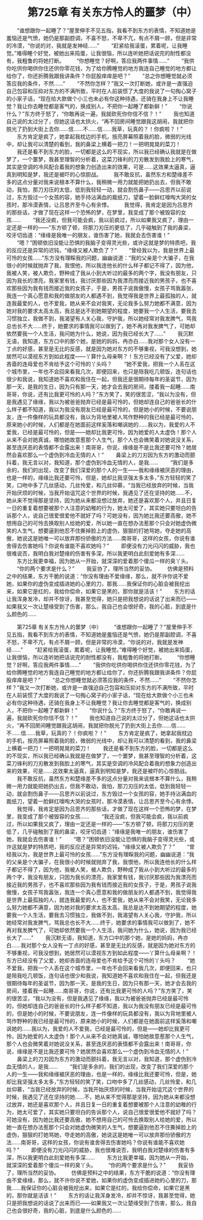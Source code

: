 # 　　第725章 有关东方怜人的噩梦（中）
　　“谁想跟你一起睡了？”屋里伸手不见五指，我看不到东方的表情，不知道她是羞恼还是气愤，她仍是那副腔调，不喜不怒，不卑不亢，有点不屑一顾，但是非常的冷漠，“你说的对，我就是发神经……”
　　“赶紧给我滚蛋，累着呢，让我睡觉。”难得睡个好觉，被她出来捣蛋，让我很恼，所以连听她把话说完的耐性都没有，我粗鲁的将她打断。
　　“你想睡觉？好啊，答应我两件事情……”
　　“我供你吃供你喝供你住还供你零花钱，为了给你腾睡觉的地方我连自己睡觉的地方都让给你了，你还折腾我跟我讲条件？你屁股痒痒是吧？”
　　“总之你想睡觉就必须答应我的条件，不然……”
　　“不然你怎样？”我又一次打断她，或许是一直强迫自己包容和压抑对东方的不满所致，平时在人前装惯了大度的我说了一句掏心窝子的小家子话，“现在给大款做个小三也未必有你这种待遇，还骑在我身上不让我睡觉？我让你去睡觉都是客气的，换成别人，不把你一起睡了都新鲜！”
　　“你说什么？”东方终于怒了，“你敢再说一遍，我就砍死你你信不信？！”
　　我也知道自己说的太过分了，但她这话也太拱火，“再不回房间睡觉跟我这胡闹，我就把你脱光了扔到大街上去你……信……不……信……我草，玩真的？！你疯啦？！”
　　东方肯定是疯了，她拿起我枕边的手机，按亮屏幕照着我的脸，微弱的光线中，却让我可以清楚的看到，我的鼻梁上横着一把刀！一把明晃晃的菜刀！
　　我还是看不到东方的脸，一切都是这么的不现实，所以我已经确认我就是在做梦了，一个噩梦，我甚至理智的分析着，这菜刀锋利的刀刃散发到我脸上的寒气，其实是空调的冷风配合着我的想象力创造出来的效果，可是……这效果太逼真，逼真到明知是梦，我还是被吓的心惊胆战。
　　我不敢反抗，虽然东方和楚缘差不多的这点分量对我来说根本不算什么，我稍微一用力就能把她扔出去，但我不敢动，我怕，那刀刃压的太低，低到我轻轻一动，就会割伤鼻子——吕思齐以前说过，东方毁过一个女孩的容，她手持沾满血的裁纸刀，望着一脸鲜红嚎啕大哭的女孩时，那冷漠表情，让吕思齐至今心有余悸。
　　我觉得，我肯定是因为吕思齐的那些话，才做了现在这样一个恐怖的梦，在梦里，我变成了那个被毁容的女孩……
　　“我还没疯，但我可能会疯，我以前疯过，所以如果我又疯了，理由一定还是一样的——”东方顿了顿，将那刀刃压的更低了，几乎碰触到了我的鼻梁，咬牙切齿道：“缘缘是我唯一的朋友，谁伤害了她，我就会去伤害谁！”
　　“嗯？”困顿依旧没能让恐惧的我脑子变得灵光些，或许这就是梦的特质吧，我的反应还是异常的迟钝，“缘缘又被人欺负了？”
　　“曾经我以为，我是世界上最可怜的女孩……”东方没有理睬我的问题，幽幽说道：“我的父亲是个大骗子，在我很小的时候就抛弃了我，我恨他，所以我连他长的什么样子都记不得了，因为他，我被人笑，被人欺负，野种成了我从小到大听过的最多的两个字，我没有朋友，只因为我长的漂亮，我家里有钱，我讨厌那些因为我漂亮而接近我的男孩子，也不喜欢那些因为我有钱而接近我的女孩子，于是，男孩子说我傲慢，女孩子骂我嚣张，我连一个真心愿意和我的做朋友的人都遇不到，我觉得我是世界上最孤独的人，就连我最爱的人，也不爱我，她从来不会对我笑，无论我多么努力她都不满意，因为她对我的要求太高太高，我总是达不到她期望的程度，她要我一个人生活，要我去习惯独立，我做不到，我渴望有人关心我，守护我，所以她经常对我发脾气，骂我总也长不大……终于，她要求的事情我可以做到了，她不再对我发脾气了，可她却依然要我一个人生活，我问她为什么，她说，因为我已经长大了……”
　　我沉默无语，我知道，东方口中的那个她，是她的妈妈，冉亦白……我对那个女人没有一丁点的好感，甚至是无比的反感，就是因为她对东方的不够重视，可我没想到，她居然可以漠视东方到如此程度——丫算什么母亲啊？！东方已经没有了父爱，她却吝啬的连母爱也不肯给予这个可怜的丫头吗？
　　“她不爱我，把我一个人丢在这个城市里，一年也不会回来看我几次，即便回来，也只是陪我吃几顿饭，连句话也很少和我说，我知道她不喜欢和我住在一起，但我还是很期待每年的圣诞节，因为那一天，是我的生日，因为只有那一天，她才会去我的房间，搂着我一起睡……南哥哥，你说，还有比我更可怜的人吗？”东方笑了，笑的很苦涩，“我以为没有，但是我遇见了缘缘，我以为被爸爸抛弃已经是最可怜的，但她却连自己的爸爸长的什么样子都不知道，我以为我没有朋友已经是最可怜的，但是她小的时候，不要说朋友，连一件像样的玩具都没有，我以为背地里被人骂作野种的我已经是最可怜的，原来她小的时候，人们都是在她面前这样奚落和嘲讽她的……我以为，我爱的人不爱我，已经是最可怜的，但是——她却比我更可怜，因为她爱的人太虚伪！那个人从来不会对她真诚，哪怕她故意惹那个人生气，那个人也会微笑着对她说没关系，甚至连厌恶的表情都不会露出来！南哥哥，你说，缘缘是不是比我还要可怜？她居然会喜欢那么一个虚伪到冷血无情的人！”
　　鼻梁上的刀刃因为东方的激动而颤抖着，我无言以对，我知道，那个虚伪到冷血无情的人，是我……
　　“我们是多余的，我们的出现，改变了我们深爱的那个人的一生——我和缘缘被厌恶的理由，也是一样的，缘缘比我还要可怜，但是，她却比我坚强太多太多，”东方轻轻的笑了笑，口吻中多了几丝感动，几丝怜爱，和几丝仰慕，“当我已经放弃的时候，当我开始厌烦的时候，当我开始诅咒这个世界的时候，我遇见了还在坚持的她……不，她从来不觉得那是坚持，因为她从来都没想过放弃，她还是喜欢那个人，并且日复一日的重复着想要被那个人注意的幼稚的行为，她太可爱了，其实她只要坦白的告诉那个人，说自己很爱很爱他不就好了吗？可她没有，因为她比我还要高傲，她不想用自己的可怜去换取别人给她的爱，所以她一直在想办法惹那个只会对她虚伪微笑的人生气，想要逼到他忍不住撕掉脸上的虚伪，狠狠的打她骂她，夺走她的高傲，她说这是她唯一可以放弃那份骄傲的方法……南哥哥，这样的女孩，你说有谁舍得去伤害她吗？你说有谁能不喜欢她吗？”
　　即便没有刀光闪闪的威胁，我也很难说否，我明白我对楚缘的伤害有多深，所以我更明白此刻爱她有多深……
　　东方比我更幸福，因为她从一开始，就深深的爱着那个傻瓜一样的臭丫头。
　　“你的两个要求是什么？”
　　我妥协了，理所当然的妥协。
　　仿佛是预料之中的结果，东方干脆的说道：“你没有理由不爱缘缘，那么，就不许你说不爱她，如果你的虚伪变成插进她的心里的刀，那我……我保证你的心脏会被我挖出来，如果它是红的，我给你偿命，如果它是黑的，那你就是活该！”
　　东方的话让我浑身发冷，却并不惊讶，我甚至觉得，她只是把我想说的话说了出来而已——如果我又一次让楚缘受到了伤害，那么，我自己也会很好奇，我的心脏，到底是什么颜色的……

　　第725章 有关东方怜人的噩梦（中）
　　“谁想跟你一起睡了？”屋里伸手不见五指，我看不到东方的表情，不知道她是羞恼还是气愤，她仍是那副腔调，不喜不怒，不卑不亢，有点不屑一顾，但是非常的冷漠，“你说的对，我就是发神经……”
　　“赶紧给我滚蛋，累着呢，让我睡觉。”难得睡个好觉，被她出来捣蛋，让我很恼，所以连听她把话说完的耐性都没有，我粗鲁的将她打断。
　　“你想睡觉？好啊，答应我两件事情……”
　　“我供你吃供你喝供你住还供你零花钱，为了给你腾睡觉的地方我连自己睡觉的地方都让给你了，你还折腾我跟我讲条件？你屁股痒痒是吧？”
　　“总之你想睡觉就必须答应我的条件，不然……”
　　“不然你怎样？”我又一次打断她，或许是一直强迫自己包容和压抑对东方的不满所致，平时在人前装惯了大度的我说了一句掏心窝子的小家子话，“现在给大款做个小三也未必有你这种待遇，还骑在我身上不让我睡觉？我让你去睡觉都是客气的，换成别人，不把你一起睡了都新鲜！”
　　“你说什么？”东方终于怒了，“你敢再说一遍，我就砍死你你信不信？！”
　　我也知道自己说的太过分了，但她这话也太拱火，“再不回房间睡觉跟我这胡闹，我就把你脱光了扔到大街上去你……信……不……信……我草，玩真的？！你疯啦？！”
　　东方肯定是疯了，她拿起我枕边的手机，按亮屏幕照着我的脸，微弱的光线中，却让我可以清楚的看到，我的鼻梁上横着一把刀！一把明晃晃的菜刀！
　　我还是看不到东方的脸，一切都是这么的不现实，所以我已经确认我就是在做梦了，一个噩梦，我甚至理智的分析着，这菜刀锋利的刀刃散发到我脸上的寒气，其实是空调的冷风配合着我的想象力创造出来的效果，可是……这效果太逼真，逼真到明知是梦，我还是被吓的心惊胆战。
　　我不敢反抗，虽然东方和楚缘差不多的这点分量对我来说根本不算什么，我稍微一用力就能把她扔出去，但我不敢动，我怕，那刀刃压的太低，低到我轻轻一动，就会割伤鼻子——吕思齐以前说过，东方毁过一个女孩的容，她手持沾满血的裁纸刀，望着一脸鲜红嚎啕大哭的女孩时，那冷漠表情，让吕思齐至今心有余悸。
　　我觉得，我肯定是因为吕思齐的那些话，才做了现在这样一个恐怖的梦，在梦里，我变成了那个被毁容的女孩……
　　“我还没疯，但我可能会疯，我以前疯过，所以如果我又疯了，理由一定还是一样的——”东方顿了顿，将那刀刃压的更低了，几乎碰触到了我的鼻梁，咬牙切齿道：“缘缘是我唯一的朋友，谁伤害了她，我就会去伤害谁！”
　　“嗯？”困顿依旧没能让恐惧的我脑子变得灵光些，或许这就是梦的特质吧，我的反应还是异常的迟钝，“缘缘又被人欺负了？”
　　“曾经我以为，我是世界上最可怜的女孩……”东方没有理睬我的问题，幽幽说道：“我的父亲是个大骗子，在我很小的时候就抛弃了我，我恨他，所以我连他长的什么样子都记不得了，因为他，我被人笑，被人欺负，野种成了我从小到大听过的最多的两个字，我没有朋友，只因为我长的漂亮，我家里有钱，我讨厌那些因为我漂亮而接近我的男孩子，也不喜欢那些因为我有钱而接近我的女孩子，于是，男孩子说我傲慢，女孩子骂我嚣张，我连一个真心愿意和我的做朋友的人都遇不到，我觉得我是世界上最孤独的人，就连我最爱的人，也不爱我，她从来不会对我笑，无论我多么努力她都不满意，因为她对我的要求太高太高，我总是达不到她期望的程度，她要我一个人生活，要我去习惯独立，我做不到，我渴望有人关心我，守护我，所以她经常对我发脾气，骂我总也长不大……终于，她要求的事情我可以做到了，她不再对我发脾气了，可她却依然要我一个人生活，我问她为什么，她说，因为我已经长大了……”
　　我沉默无语，我知道，东方口中的那个她，是她的妈妈，冉亦白……我对那个女人没有一丁点的好感，甚至是无比的反感，就是因为她对东方的不够重视，可我没想到，她居然可以漠视东方到如此程度——丫算什么母亲啊？！东方已经没有了父爱，她却吝啬的连母爱也不肯给予这个可怜的丫头吗？
　　“她不爱我，把我一个人丢在这个城市里，一年也不会回来看我几次，即便回来，也只是陪我吃几顿饭，连句话也很少和我说，我知道她不喜欢和我住在一起，但我还是很期待每年的圣诞节，因为那一天，是我的生日，因为只有那一天，她才会去我的房间，搂着我一起睡……南哥哥，你说，还有比我更可怜的人吗？”东方笑了，笑的很苦涩，“我以为没有，但是我遇见了缘缘，我以为被爸爸抛弃已经是最可怜的，但她却连自己的爸爸长的什么样子都不知道，我以为我没有朋友已经是最可怜的，但是她小的时候，不要说朋友，连一件像样的玩具都没有，我以为背地里被人骂作野种的我已经是最可怜的，原来她小的时候，人们都是在她面前这样奚落和嘲讽她的……我以为，我爱的人不爱我，已经是最可怜的，但是——她却比我更可怜，因为她爱的人太虚伪！那个人从来不会对她真诚，哪怕她故意惹那个人生气，那个人也会微笑着对她说没关系，甚至连厌恶的表情都不会露出来！南哥哥，你说，缘缘是不是比我还要可怜？她居然会喜欢那么一个虚伪到冷血无情的人！”
　　鼻梁上的刀刃因为东方的激动而颤抖着，我无言以对，我知道，那个虚伪到冷血无情的人，是我……
　　“我们是多余的，我们的出现，改变了我们深爱的那个人的一生——我和缘缘被厌恶的理由，也是一样的，缘缘比我还要可怜，但是，她却比我坚强太多太多，”东方轻轻的笑了笑，口吻中多了几丝感动，几丝怜爱，和几丝仰慕，“当我已经放弃的时候，当我开始厌烦的时候，当我开始诅咒这个世界的时候，我遇见了还在坚持的她……不，她从来不觉得那是坚持，因为她从来都没想过放弃，她还是喜欢那个人，并且日复一日的重复着想要被那个人注意的幼稚的行为，她太可爱了，其实她只要坦白的告诉那个人，说自己很爱很爱他不就好了吗？可她没有，因为她比我还要高傲，她不想用自己的可怜去换取别人给她的爱，所以她一直在想办法惹那个只会对她虚伪微笑的人生气，想要逼到他忍不住撕掉脸上的虚伪，狠狠的打她骂她，夺走她的高傲，她说这是她唯一可以放弃那份骄傲的方法……南哥哥，这样的女孩，你说有谁舍得去伤害她吗？你说有谁能不喜欢她吗？”
　　即便没有刀光闪闪的威胁，我也很难说否，我明白我对楚缘的伤害有多深，所以我更明白此刻爱她有多深……
　　东方比我更幸福，因为她从一开始，就深深的爱着那个傻瓜一样的臭丫头。
　　“你的两个要求是什么？”
　　我妥协了，理所当然的妥协。
　　仿佛是预料之中的结果，东方干脆的说道：“你没有理由不爱缘缘，那么，就不许你说不爱她，如果你的虚伪变成插进她的心里的刀，那我……我保证你的心脏会被我挖出来，如果它是红的，我给你偿命，如果它是黑的，那你就是活该！”
　　东方的话让我浑身发冷，却并不惊讶，我甚至觉得，她只是把我想说的话说了出来而已——如果我又一次让楚缘受到了伤害，那么，我自己也会很好奇，我的心脏，到底是什么颜色的……
